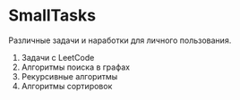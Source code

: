 # SmallTasks
Различные задачи и наработки для личного пользования.

1) Задачи с LeetCode
2) Алгоритмы поиска в графах
3) Рекурсивные алгоритмы
4) Алгоритмы сортировок